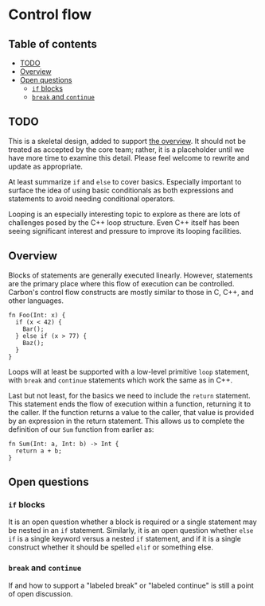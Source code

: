 # Control flow

<!--
Part of the Carbon Language project, under the Apache License v2.0 with LLVM
Exceptions. See /LICENSE for license information.
SPDX-License-Identifier: Apache-2.0 WITH LLVM-exception
-->

## Table of contents

<!-- toc -->

- [TODO](#todo)
- [Overview](#overview)
- [Open questions](#open-questions)
  - [`if` blocks](#if-blocks)
  - [`break` and `continue`](#break-and-continue)

<!-- tocstop -->

## TODO

This is a skeletal design, added to support [the overview](README.md). It should
not be treated as accepted by the core team; rather, it is a placeholder until
we have more time to examine this detail. Please feel welcome to rewrite and
update as appropriate.

At least summarize `if` and `else` to cover basics. Especially important to
surface the idea of using basic conditionals as both expressions and statements
to avoid needing conditional operators.

Looping is an especially interesting topic to explore as there are lots of
challenges posed by the C++ loop structure. Even C++ itself has been seeing
significant interest and pressure to improve its looping facilities.

## Overview

Blocks of statements are generally executed linearly. However, statements are
the primary place where this flow of execution can be controlled. Carbon's
control flow constructs are mostly similar to those in C, C++, and other
languages.

```
fn Foo(Int: x) {
  if (x < 42) {
    Bar();
  } else if (x > 77) {
    Baz();
  }
}
```

Loops will at least be supported with a low-level primitive `loop` statement,
with `break` and `continue` statements which work the same as in C++.

Last but not least, for the basics we need to include the `return` statement.
This statement ends the flow of execution within a function, returning it to the
caller. If the function returns a value to the caller, that value is provided by
an expression in the return statement. This allows us to complete the definition
of our `Sum` function from earlier as:

```
fn Sum(Int: a, Int: b) -> Int {
  return a + b;
}
```

## Open questions

### `if` blocks

It is an open question whether a block is required or a single statement may be
nested in an `if` statement. Similarly, it is an open question whether `else if`
is a single keyword versus a nested `if` statement, and if it is a single
construct whether it should be spelled `elif` or something else.

### `break` and `continue`

If and how to support a "labeled break" or "labeled continue" is still a point
of open discussion.
